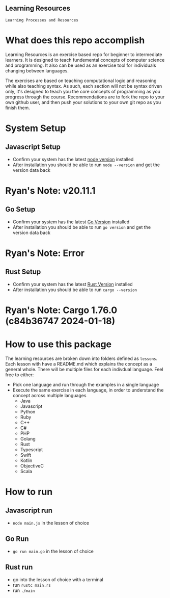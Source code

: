 Learning Resources
-------------------------------

`Learning Processes and Resources`

# What does this repo accomplish
Learning Resources is an exercise based repo for beginner to intermediate learners.
It is designed to teach fundemental concepts of computer science and programming.
It also can be used as an exercise tool for individuals changing between languages.

The exercises are based on teaching computational logic and reasoning while also teaching syntax.
As such, each section will not be syntax driven only, it's designed to teach you the core concepts of programming as you progress through the course.
Recommendations are to fork the repo to your own github user, and then push your solutions to your own git repo as you finish them.

# System Setup
## Javascript Setup
- Confirm your system has the latest [node version](https://nodejs.org/en) installed
- After installation you should be able to run `node --version` and get the version data back

# Ryan's Note: v20.11.1

## Go Setup
- Confirm your system has the latest [Go Version](https://go.dev/doc/install) installed
- After installation you should be able to run `go version` and get the version data back

# Ryan's Note: Error

## Rust Setup
- Confirm your system has the latest [Rust Version](https://www.rust-lang.org/tools/install) installed
- After installation you should be able to run `cargo --version`

# Ryan's Note: Cargo 1.76.0 (c84b36747 2024-01-18)

# How to use this package
The learning resources are broken down into folders defined as `lessons`. 
Each lesson with have a README.md which explains the concept as a general whole.
There will be multiple files for each indivdual language. Feel free to either:
- Pick one language and run through the examples in a single language
- Execute the same exercise in each language, in order to understand the concept across multiple languages  
    - Java
    - Javascript
    - Python
    - Ruby
    - C++
    - C#
    - PHP
    - Golang
    - Rust
    - Typescript
    - Swift
    - Kotlin
    - ObjectiveC
    - Scala

# How to run

## Javascript run
- `node main.js` in the lesson of choice

## Go Run
- `go run main.go` in the lesson of choice

## Rust run
- go into the lesson of choice with a terminal
- run `rustc main.rs`
- run `./main`
